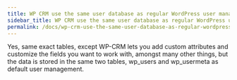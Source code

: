 ```yaml
---
title: WP CRM use the same user database as regular WordPress user management
sidebar_title: WP CRM use the same user database as regular WordPress user management
permalink: /docs/wp-crm-use-the-same-user-database-as-regular-wordpress-user-management/
---
```


Yes, same exact tables, except WP-CRM lets you add custom attributes and customize the fields you want to work with, amongst many other things, but the data is stored in the same two tables, wp_users and wp_usermeta as default user management.